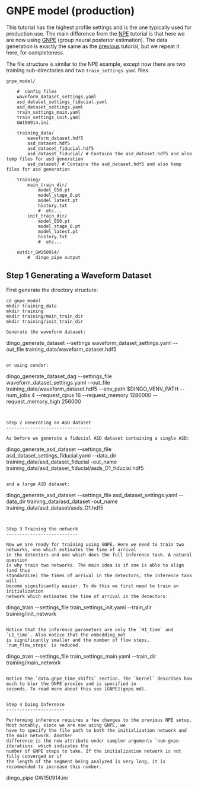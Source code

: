# GNPE model (production)

This tutorial has the highest profile settings and is the one typically used for production use.
The main difference from the [NPE](example_npe_model.md) tutorial is that here we are now using [GNPE](gnpe.md)
(group neural posterior estimation). The data generation is exactly the same as the [previous](example_npe_model.md)
tutorial, but we repeat it here, for completeness.

The file structure is similar to the NPE example, except now there are two
training sub-directories and two `train_settings.yaml` files. 

```
gnpe_model/

    #  config files
    waveform_dataset_settings.yaml
    asd_dataset_settings_fiducial.yaml
    asd_dataset_settings.yaml
    train_settings_main.yaml
    train_settings_init.yaml
    GW150914.ini

    training_data/
        waveform_dataset.hdf5
        asd_dataset.hdf5
        asd_dataset_fiducial.hdf5
        asd_dataset_fiducial/ # Contains the asd_dataset.hdf5 and also temp files for asd generation
        asd_dataset/ # Contains the asd_dataset.hdf5 and also temp files for asd generation

    training/
        main_train_dir/
            model_050.pt
            model_stage_0.pt
            model_latest.pt
            history.txt
            #  etc...
        init_train_dir/
            model_050.pt
            model_stage_0.pt
            model_latest.pt
            history.txt
            #  etc...

    outdir_GW150914/
        #  dingo_pipe output
```

Step 1 Generating a Waveform Dataset
------------------------------------ 


First generate the directory structure:

```
cd gnpe_model
mkdir training_data
mkdir training
mkdir training/main_train_dir
mkdir training/init_train_dir

Generate the waveform dataset:

```
dingo_generate_dataset --settings waveform_dataset_settings.yaml --out_file training_data/waveform_dataset.hdf5
```

or using condor:

```
dingo_generate_dataset_dag --settings_file
waveform_dataset_settings.yaml --out_file
training_data/waveform_dataset.hdf5 --env_path $DINGO_VENV_PATH --num_jobs 4
--request_cpus 16 --request_memory 1280000 --request_memory_high 256000
```


Step 2 Generating an ASD dataset
--------------------------------

As before we generate a fiducial ASD dataset containing a single ASD:

```
dingo_generate_asd_dataset --settings_file asd_dataset_settings_fiducial.yaml --data_dir
training_data/asd_dataset_fiducial -out_name training_data/asd_dataset_fiducial/asds_O1_fiducial.hdf5
```

and a large ASD dataset:

```
dingo_generate_asd_dataset --settings_file asd_dataset_settings.yaml --data_dir
training_data/asd_dataset -out_name training_data/asd_dataset/asds_O1.hdf5
```


Step 3 Training the network
---------------------------

Now we are ready for training using GNPE. Here we need to train two networks, one which estimates the time of arrival 
in the detectors and one which does the full inference task. A natural question
is why train two networks. The main idea is if one is able to align (and thus
standardize) the times of arrival in the detectors, the inference task will
become significantly easier. To do this we first need to train an initialization
network which estimates the time of arrival in the detectors:

```
dingo_train --settings_file train_settings_init.yaml --train_dir training/init_network
```

Notice that the inference parameters are only the `H1_time` and `L1_time`. Also notice that the embedding_net 
is significantly smaller and the number of flow steps, `num_flow_steps` is reduced.

```
dingo_train --settings_file train_settings_main.yaml --train_dir training/main_network
```

Notice the `data.gnpe_time_shifts` section. The `kernel` describes how much to blur the GNPE proxies and is specified in 
seconds. To read more about this see [GNPE](gnpe.md).


Step 4 Doing Inference
----------------------

Performing inference requires a few changes to the previous NPE setup. Most notably, since we are now using GNPE, we 
have to specify the file path to both the initialization network and the main network. Another 
difference is the new attribute under sampler arguments `num-gnpe-iterations` which indicates the 
number of GNPE steps to take. If the initialization network is not fully converged or if 
the length of the segment being analyzed is very long, it is recommended to increase this number.

```
dingo_pipe GW150914.ini
```


